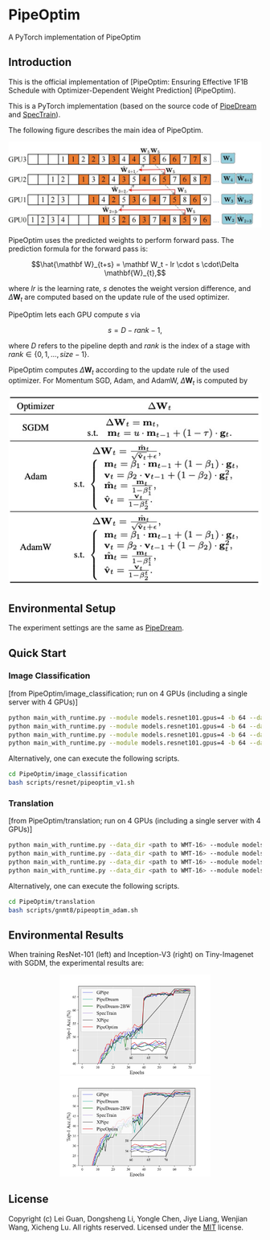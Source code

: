 # PipeOptim
A PyTorch implementation of PipeOptim


## Introduction
This is the official implementation of [PipeOptim: Ensuring Effective 1F1B Schedule with Optimizer-Dependent Weight Prediction] (PipeOptim).

This is a PyTorch implementation (based on the source code of [PipeDream](https://github.com/msr-fiddle/pipedream) and [SpecTrain](https://github.com/ntueclab/SpecTrain-PyTorch)).

The following figure describes the main idea of PipeOptim.

<div align="center">
<img src="fig/pipeoptim_00.jpg" alt="drawing" width="600" />
</div>

PipeOptim uses the predicted weights to perform forward pass. The prediction formula for the forward pass is: 
```math
\hat{\mathbf W}_{t+s} = \mathbf W_t - lr \cdot s \cdot\Delta \mathbf{W}_{t},
```
where $lr$ is the learning rate, $s$ denotes the weight version difference, and $\Delta \mathbf{W}_{t}$ are computed based on the update rule of the used optimizer.

PipeOptim lets each GPU compute $s$ via
```math
	s= D -rank -1, 
```
where $D$ refers to the pipeline depth and $rank$ is the index of a stage with $rank \in \{0, 1, \dots, size-1\}$.

PipeOptim computes $\Delta \mathbf{W}_{t}$ according to the update rule of the used optimizer. For Momentum SGD, Adam, and AdamW, $\Delta \mathbf{W}_{t}$ is computed by
<div align="center">
<img src="fig/delta.png" alt="drawing" width="600" />
</div>


## Environmental Setup
The experiment settings are the same as [PipeDream](https://github.com/msr-fiddle/pipedream).


## Quick Start
### Image Classification
[from PipeOptim/image_classification; run on 4 GPUs (including a single server with 4 GPUs)]
```bash
python main_with_runtime.py --module models.resnet101.gpus=4 -b 64 --data_dir <path to ImageNet> --config_path models/resnet101/gpus=4/mp_conf.json --distributed_backend gloo --master_addr $MASTER_ADDR  --lr $LR  --print-freq 200  --lr_policy step --rank 0 --local_rank 0 --world_size 4  
python main_with_runtime.py --module models.resnet101.gpus=4 -b 64 --data_dir <path to ImageNet> --config_path models/resnet101/gpus=4/mp_conf.json --distributed_backend gloo --master_addr $MASTER_ADDR  --lr $LR  --print-freq 200 --lr_policy step --rank 1 --local_rank 1 --world_size 4  
python main_with_runtime.py --module models.resnet101.gpus=4 -b 64 --data_dir <path to ImageNet> --config_path models/resnet101/gpus=4/mp_conf.json --distributed_backend gloo --master_addr $MASTER_ADDR  --lr $LR  --print-freq 200  --lr_policy step --rank 2 --local_rank 2 --world_size 4 
python main_with_runtime.py --module models.resnet101.gpus=4 -b 64 --data_dir <path to ImageNet> --config_path models/resnet101/gpus=4/mp_conf.json --distributed_backend gloo --master_addr $MASTER_ADDR --lr $LR  --print-freq 200  --lr_policy step --rank 3 --local_rank 3 --world_size 4
```

Alternatively, one can execute the following scripts.
```bash
cd PipeOptim/image_classification
bash scripts/resnet/pipeoptim_v1.sh
```
### Translation
[from PipeOptim/translation; run on 4 GPUs (including a single server with 4 GPUs)]
```bash
python main_with_runtime.py --data_dir <path to WMT-16> --module models.gnmt.gpus=4 --config_path models/gnmt/gpus=4/mp_conf.json  --master_addr localhost  --distributed_backend gloo --lr 0.0003 -b 64   --print-freq 200 --checkpoint_dir ./checkpoint_dir --recompute --partitions 1 --rank 0 --local_rank 0 
python main_with_runtime.py --data_dir <path to WMT-16> --module models.gnmt.gpus=4 --config_path models/gnmt/gpus=4/mp_conf.json  --master_addr localhost  --distributed_backend gloo --lr 0.0003 -b 64   --print-freq 200 --checkpoint_dir ./checkpoint_dir --recompute --partitions 1 --rank 1 --local_rank 1 
python main_with_runtime.py --data_dir <path to WMT-16> --module models.gnmt.gpus=4 --config_path models/gnmt/gpus=4/mp_conf.json  --master_addr localhost  --distributed_backend gloo --lr 0.0003 -b 64   --print-freq 200 --checkpoint_dir ./checkpoint_dir --recompute --partitions 1 --rank 2 --local_rank 2 
python main_with_runtime.py --data_dir <path to WMT-16> --module models.gnmt.gpus=4 --config_path models/gnmt/gpus=4/mp_conf.json  --master_addr localhost  --distributed_backend gloo --lr 0.0003 -b 64   --print-freq 200 --checkpoint_dir ./checkpoint_dir --recompute --partitions 1 --rank 3 --local_rank 3
```

Alternatively, one can execute the following scripts.
```bash
cd PipeOptim/translation
bash scripts/gnmt8/pipeoptim_adam.sh
```

## Environmental Results
When training ResNet-101 (left) and Inception-V3 (right) on Tiny-Imagenet with SGDM, the experimental results are:
<center class="half">
     <img src="fig/convergence_resnet101_tinyimagenet_acc_epoch_00.jpg" width="300"/><img src="fig/convergence_inceptionv3_tinyimagenet_acc_epoch_00.jpg" width="300"/>
</center>

## License
Copyright (c) Lei Guan, Dongsheng Li, Yongle Chen, Jiye Liang, Wenjian Wang, Xicheng Lu. All rights reserved.
Licensed under the [MIT](LICENSE.txt) license.

